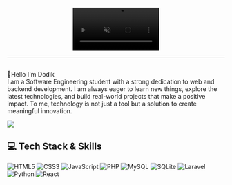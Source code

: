 <p align="center">
  <video width="200" autoplay muted loop playsinline>
    <source src="https://i.imgflip.com/8qcg6t.mp4" type="video/mp4">
    Your browser does not support the video tag.
  </video>
</p>


---

<br>👋Hello I'm Dodik<br>I am a Software Engineering student with a strong dedication to web and backend development. I am always eager to learn new things, explore the latest technologies, and build real-world projects that make a positive impact. To me, technology is not just a tool but a solution to create meaningful innovation.

![](https://github-readme-stats.vercel.app/api?username=Dodikz&theme=transparent&hide_border=false&include_all_commits=false&count_private=true)


## 💻 Tech Stack & Skills  

![HTML5](https://img.shields.io/badge/HTML5-%23E34F26.svg?style=for-the-badge&logo=html5&logoColor=white)
![CSS3](https://img.shields.io/badge/CSS3-%231572B6.svg?style=for-the-badge&logo=css3&logoColor=white)
![JavaScript](https://img.shields.io/badge/JavaScript-%23323330.svg?style=for-the-badge&logo=javascript&logoColor=%23F7DF1E)
![PHP](https://img.shields.io/badge/PHP-%23777BB4.svg?style=for-the-badge&logo=php&logoColor=white)
![MySQL](https://img.shields.io/badge/MySQL-4479A1.svg?style=for-the-badge&logo=mysql&logoColor=white)
![SQLite](https://img.shields.io/badge/SQLite-%2307405e.svg?style=for-the-badge&logo=sqlite&logoColor=white)
![Laravel](https://img.shields.io/badge/Laravel-%23FF2D20.svg?style=for-the-badge&logo=laravel&logoColor=white)
![Python](https://img.shields.io/badge/Python-3776AB?style=for-the-badge&logo=python&logoColor=white)
![React](https://img.shields.io/badge/React-%2320232a.svg?style=for-the-badge&logo=react&logoColor=%2361DAFB)
